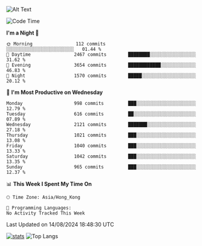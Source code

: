 ![Alt Text](https://media.tenor.com/3Gehha8RO-sAAAAC/goose-dance.gif)

<!--START_SECTION:waka-->
![Code Time](http://img.shields.io/badge/Code%20Time-289%20hrs%2029%20mins-blue)

**I'm a Night 🦉** 

```text
🌞 Morning                112 commits         ░░░░░░░░░░░░░░░░░░░░░░░░░   01.44 % 
🌆 Daytime                2467 commits        ████████░░░░░░░░░░░░░░░░░   31.62 % 
🌃 Evening                3654 commits        ████████████░░░░░░░░░░░░░   46.83 % 
🌙 Night                  1570 commits        █████░░░░░░░░░░░░░░░░░░░░   20.12 % 
```
📅 **I'm Most Productive on Wednesday** 

```text
Monday                   998 commits         ███░░░░░░░░░░░░░░░░░░░░░░   12.79 % 
Tuesday                  616 commits         ██░░░░░░░░░░░░░░░░░░░░░░░   07.89 % 
Wednesday                2121 commits        ███████░░░░░░░░░░░░░░░░░░   27.18 % 
Thursday                 1021 commits        ███░░░░░░░░░░░░░░░░░░░░░░   13.08 % 
Friday                   1040 commits        ███░░░░░░░░░░░░░░░░░░░░░░   13.33 % 
Saturday                 1042 commits        ███░░░░░░░░░░░░░░░░░░░░░░   13.35 % 
Sunday                   965 commits         ███░░░░░░░░░░░░░░░░░░░░░░   12.37 % 
```


📊 **This Week I Spent My Time On** 

```text
🕑︎ Time Zone: Asia/Hong_Kong

💬 Programming Languages: 
No Activity Tracked This Week
```


 Last Updated on 14/08/2024 18:48:30 UTC
<!--END_SECTION:waka-->
[![stats](https://github-readme-stats-rose-phi.vercel.app/api?username=jxncted&count_private=true)](https://github.com/jxncted/github-readme-stats)
![Top Langs](https://github-readme-stats-rose-phi.vercel.app/api/top-langs/?username=jxncted\&layout=compact&hide=c,assembly,jupyter%20notebook)

